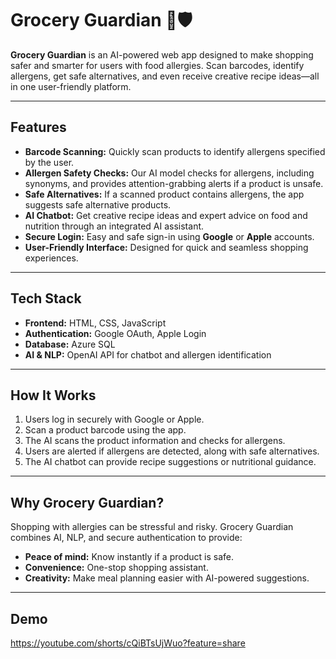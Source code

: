 # Grocery Guardian 🛒🛡️

**Grocery Guardian** is an AI-powered web app designed to make shopping safer and smarter for users with food allergies. Scan barcodes, identify allergens, get safe alternatives, and even receive creative recipe ideas—all in one user-friendly platform.

---

## Features

- **Barcode Scanning:** Quickly scan products to identify allergens specified by the user.  
- **Allergen Safety Checks:** Our AI model checks for allergens, including synonyms, and provides attention-grabbing alerts if a product is unsafe.  
- **Safe Alternatives:** If a scanned product contains allergens, the app suggests safe alternative products.  
- **AI Chatbot:** Get creative recipe ideas and expert advice on food and nutrition through an integrated AI assistant.  
- **Secure Login:** Easy and safe sign-in using **Google** or **Apple** accounts.  
- **User-Friendly Interface:** Designed for quick and seamless shopping experiences.  

---

## Tech Stack

- **Frontend:** HTML, CSS, JavaScript  
- **Authentication:** Google OAuth, Apple Login  
- **Database:** Azure SQL  
- **AI & NLP:** OpenAI API for chatbot and allergen identification  

---

## How It Works

1. Users log in securely with Google or Apple.  
2. Scan a product barcode using the app.  
3. The AI scans the product information and checks for allergens.  
4. Users are alerted if allergens are detected, along with safe alternatives.  
5. The AI chatbot can provide recipe suggestions or nutritional guidance.  

---

## Why Grocery Guardian?

Shopping with allergies can be stressful and risky. Grocery Guardian combines AI, NLP, and secure authentication to provide:  

- **Peace of mind:** Know instantly if a product is safe.  
- **Convenience:** One-stop shopping assistant.  
- **Creativity:** Make meal planning easier with AI-powered suggestions.  

---

## Demo 

https://youtube.com/shorts/cQiBTsUjWuo?feature=share



